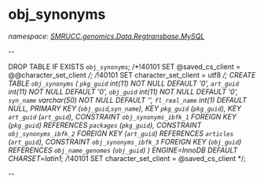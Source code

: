 ﻿# obj_synonyms
_namespace: [SMRUCC.genomics.Data.Regtransbase.MySQL](./index.md)_

--
 
 DROP TABLE IF EXISTS `obj_synonyms`;
 /*!40101 SET @saved_cs_client = @@character_set_client */;
 /*!40101 SET character_set_client = utf8 */;
 CREATE TABLE `obj_synonyms` (
 `pkg_guid` int(11) NOT NULL DEFAULT '0',
 `art_guid` int(11) NOT NULL DEFAULT '0',
 `obj_guid` int(11) NOT NULL DEFAULT '0',
 `syn_name` varchar(50) NOT NULL DEFAULT '',
 `fl_real_name` int(1) DEFAULT NULL,
 PRIMARY KEY (`obj_guid`,`syn_name`),
 KEY `pkg_guid` (`pkg_guid`),
 KEY `art_guid` (`art_guid`),
 CONSTRAINT `obj_synonyms_ibfk_1` FOREIGN KEY (`pkg_guid`) REFERENCES `packages` (`pkg_guid`),
 CONSTRAINT `obj_synonyms_ibfk_2` FOREIGN KEY (`art_guid`) REFERENCES `articles` (`art_guid`),
 CONSTRAINT `obj_synonyms_ibfk_3` FOREIGN KEY (`obj_guid`) REFERENCES `obj_name_genomes` (`obj_guid`)
 ) ENGINE=InnoDB DEFAULT CHARSET=latin1;
 /*!40101 SET character_set_client = @saved_cs_client */;
 
 --




